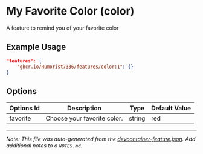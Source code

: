 
# My Favorite Color (color)

A feature to remind you of your favorite color

## Example Usage

```json
"features": {
    "ghcr.io/Humorist7336/features/color:1": {}
}
```

## Options

| Options Id | Description | Type | Default Value |
|-----|-----|-----|-----|
| favorite | Choose your favorite color. | string | red |



---

_Note: This file was auto-generated from the [devcontainer-feature.json](https://github.com/Humorist7336/features/blob/main/src/color/devcontainer-feature.json).  Add additional notes to a `NOTES.md`._
